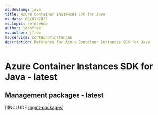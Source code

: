 ```yaml
---
ms.devlang: java
title: Azure Container Instances SDK for Java
ms.data: 08/01/2022
ms.topic: reference
author: joshfree
ms.author: jfree
ms.service: containerinstances
description: Reference for Azure Container Instances SDK for Java
---
```

# Azure Container Instances SDK for Java - latest

## Management packages - latest
[!INCLUDE [mgmt-packages](container-instances-mgmt-index.md)]